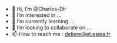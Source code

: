 - 👋 Hi, I’m @Charles-Dlr
- 👀 I’m interested in ...
- 🌱 I’m currently learning ...
- 💞️ I’m looking to collaborate on ...
- 📫 How to reach me : deliere@et.esiea.fr

<!---
Charles-Dlr/Charles-Dlr is a ✨ special ✨ repository because its `README.md` (this file) appears on your GitHub profile.
You can click the Preview link to take a look at your changes.
--->
